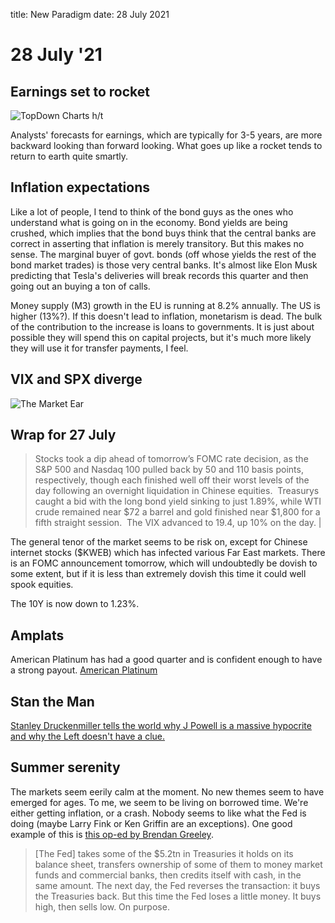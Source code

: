 title: New Paradigm
date: 28 July 2021

# 28 July '21

## Earnings set to rocket

![TopDown Charts h/t](https://cdn.substack.com/image/fetch/f_auto,q_auto:good,fl_progressive:steep/https%3A%2F%2Fbucketeer-e05bbc84-baa3-437e-9518-adb32be77984.s3.amazonaws.com%2Fpublic%2Fimages%2F01739b7e-6ece-423b-a841-fd0de2f13e3b_1044x788.png)

Analysts' forecasts for earnings, which are typically for 3-5 years, are more backward looking than forward looking.
What goes up like a rocket tends to return to earth quite smartly.

## Inflation expectations

Like a lot of people, I tend to think of the bond guys as the ones who understand what is going on in the economy.
Bond yields are being crushed, which implies that the bond buys think that the central banks are correct in asserting that inflation is merely transitory.
But this makes no sense. The marginal buyer of govt. bonds (off whose yields the rest of the bond market trades) is those very central banks. 
It's almost like Elon Musk predicting that Tesla's deliveries will break records this quarter and then going out an buying a ton of calls.

Money supply (M3) growth in the EU is running at 8.2% annually. The US is higher (13%?). If this doesn't lead to inflation, monetarism is dead. The bulk of the contribution to the increase is loans to governments. It is just about possible they will spend this on capital projects, but it's much more likely they will use it for transfer payments, I feel.

## VIX and SPX diverge

![The Market Ear](https://tme2.nyc3.digitaloceanspaces.com/images/bdfd3e8d0caa63de5f6e9abe9d2f01b2)

## Wrap for 27 July

> Stocks took a dip ahead of tomorrow’s FOMC rate decision, as the S&P 500 and Nasdaq 100 pulled back by 50 and 110 basis points, respectively, though each finished well off their worst levels of the day following an overnight liquidation in Chinese equities.  Treasurys caught a bid with the long bond yield sinking to just 1.89%, while WTI crude remained near $72 a barrel and gold finished near $1,800 for a fifth straight session.  The VIX advanced to 19.4, up 10% on the day. |

The general tenor of the market seems to be risk on, except for Chinese internet stocks ($KWEB) which has infected various Far East markets.
There is an FOMC announcement tomorrow, which will undoubtedly be dovish to some extent, but if it is less than extremely dovish this time it could well spook equities.

The 10Y is now down to 1.23%. 

## Amplats

American Platinum has had a good quarter and is confident enough to have a strong payout.
[American Platinum](https://www.miningmx.com/news/platinum/46904-amplats-to-pay-delight-shareholders-with-100-payout-of-record-interim-earnings/)

## Stan the Man

[Stanley Druckenmiller tells the world why J Powell is a massive hypocrite and why the Left doesn't have a clue.](https://twitter.com/RudyHavenstein/status/1420396957340618761?s=20)

## Summer serenity

The markets seem eerily calm at the moment. No new themes seem to have emerged for ages.
To me, we seem to be living on borrowed time. 
We're either getting inflation, or a crash.
Nobody seems to like what the Fed is doing (maybe Larry Fink or Ken Griffin are an exceptions). 
One good example of this is [this op-ed by Brendan Greeley](https://www.ft.com/content/8ed6a9a5-914c-4c15-89f3-fe7f2395dea3).

> [The Fed] takes some of the $5.2tn in Treasuries it holds on its balance sheet, transfers ownership of some of them to money market funds and commercial banks, then credits itself with cash, in the same amount. The next day, the Fed reverses the transaction: it buys the Treasuries back. But this time the Fed loses a little money. It buys high, then sells low. On purpose.

